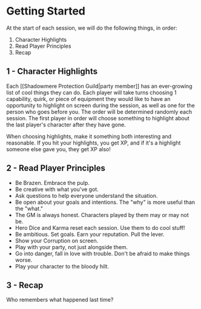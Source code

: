 # Getting Started 

At the start of each session, we will do the following things, in order:

1. Character Highlights
2. Read Player Principles
3. Recap

## 1 -  Character Highlights

Each [[Shadowmere Protection Guild|party member]] has an ever-growing list of cool things they can do.  Each player will take turns choosing 1 capability, quirk, or piece of equipment they would like to have an opportunity to highlight on screen during the session, as well as one for the person who goes before you. The order will be determined randomly each session. The first player in order will choose something to highlight about the last player's character after they have gone.

When choosing highlights, make it something both interesting and reasonable. If you hit your highlights, you get XP, and if it's a highlight someone else gave you, they get XP also!

## 2 - Read Player Principles

- Be Brazen. Embrace the pulp.
- Be creative with what you've got.
- Ask questions to help everyone understand the situation.
- Be open about your goals and intentions. The "why" is more useful than the "what."
- The GM is always honest. Characters played by them may or may not be.
- Hero Dice and Karma reset each session. Use them to do cool stuff!
- Be ambitious. Set goals. Earn your reputation. Pull the lever.
- Show your Corruption on screen.
- Play with your party, not just alongside them.
- Go into danger, fall in love with trouble. Don't be afraid to make things worse.
- Play your character to the bloody hilt.

## 3 - Recap

Who remembers what happened last time?
